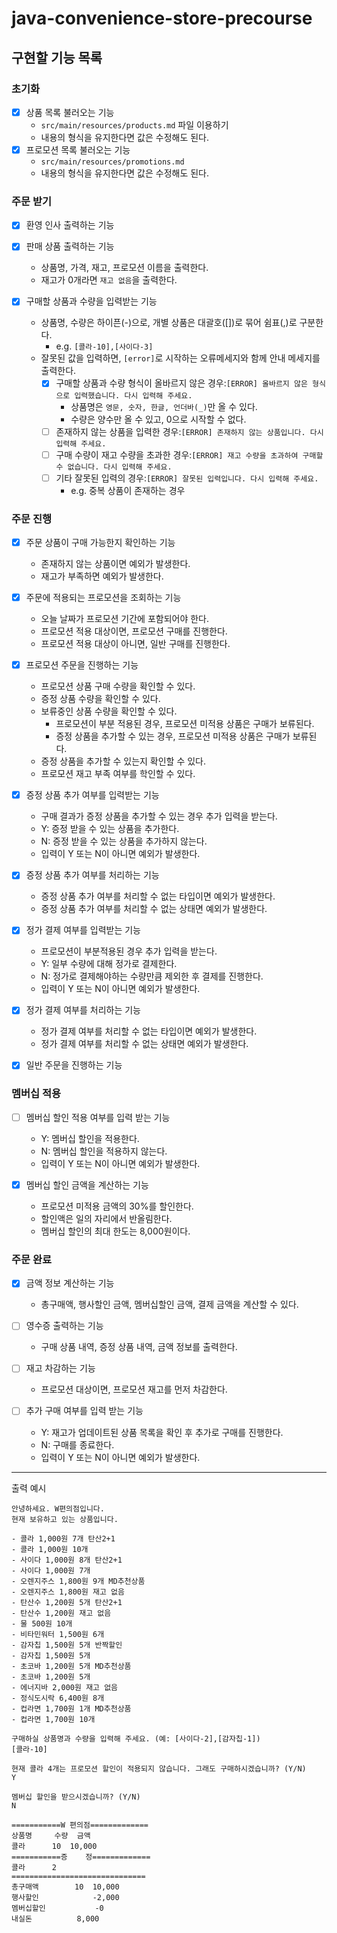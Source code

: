 # java-convenience-store-precourse

## 구현할 기능 목록

### 초기화

- [x] 상품 목록 불러오는 기능
    - `src/main/resources/products.md` 파일 이용하기
    - 내용의 형식을 유지한다면 값은 수정해도 된다.
- [x] 프로모션 목록 불러오는 기능
    - `src/main/resources/promotions.md`
    - 내용의 형식을 유지한다면 값은 수정해도 된다.

### 주문 받기

- [x] 환영 인사 출력하는 기능

- [x] 판매 상품 출력하는 기능
    - 상품명, 가격, 재고, 프로모션 이름을 출력한다.
    - 재고가 0개라면 `재고 없음`을 출력한다.

- [x] 구매할 상품과 수량을 입력받는 기능
    - 상품명, 수량은 하이픈(-)으로, 개별 상품은 대괄호([])로 묶어 쉼표(,)로 구분한다.
        - e.g. `[콜라-10],[사이다-3]`
    - 잘못된 값을 입력하면, `[error]`로 시작하는 오류메세지와 함께 안내 메세지를 출력한다.
        - [x] 구매할 상품과 수량 형식이 올바르지 않은 경우:`[ERROR] 올바르지 않은 형식으로 입력했습니다. 다시 입력해 주세요.`
            - 상품명은 `영문, 숫자, 한글, 언더바(_)`만 올 수 있다.
            - 수량은 양수만 올 수 있고, 0으로 시작할 수 없다.
        - [ ] 존재하지 않는 상품을 입력한 경우:`[ERROR] 존재하지 않는 상품입니다. 다시 입력해 주세요.`
        - [ ] 구매 수량이 재고 수량을 초과한 경우:`[ERROR] 재고 수량을 초과하여 구매할 수 없습니다. 다시 입력해 주세요.`
        - [ ] 기타 잘못된 입력의 경우:`[ERROR] 잘못된 입력입니다. 다시 입력해 주세요.`
            - e.g. 중복 상품이 존재하는 경우

### 주문 진행

- [x] 주문 상품이 구매 가능한지 확인하는 기능
    - 존재하지 않는 상품이면 예외가 발생한다.
    - 재고가 부족하면 예외가 발생한다.

- [x] 주문에 적용되는 프로모션을 조회하는 기능
    - 오늘 날짜가 프로모션 기간에 포함되어야 한다.
    - 프로모션 적용 대상이면, 프로모션 구매를 진행한다.
    - 프로모션 적용 대상이 아니면, 일반 구매를 진행한다.

- [x] 프로모션 주문을 진행하는 기능
    - 프로모션 상품 구매 수량을 확인할 수 있다.
    - 증정 상품 수량을 확인할 수 있다.
    - 보류중인 상품 수량을 확인할 수 있다.
        - 프로모션이 부분 적용된 경우, 프로모션 미적용 상품은 구매가 보류된다.
        - 증정 상품을 추가할 수 있는 경우, 프로모션 미적용 상품은 구매가 보류된다.
    - 증정 상품을 추가할 수 있는지 확인할 수 있다.
    - 프로모션 재고 부족 여부를 학인할 수 있다.

- [x] 증정 상품 추가 여부를 입력받는 기능
    - 구매 결과가 증정 상품을 추가할 수 있는 경우 추가 입력을 받는다.
    - Y: 증정 받을 수 있는 상품을 추가한다.
    - N: 증정 받을 수 있는 상품을 추가하지 않는다.
    - 입력이 Y 또는 N이 아니면 예외가 발생한다.

- [x] 증정 상품 추가 여부를 처리하는 기능
    - 증정 상품 추가 여부를 처리할 수 없는 타입이면 예외가 발생한다.
    - 증정 상품 추가 여부를 처리할 수 없는 상태면 예외가 발생한다.

- [x] 정가 결제 여부를 입력받는 기능
    - 프로모션이 부분적용된 경우 추가 입력을 받는다.
    - Y: 일부 수량에 대해 정가로 결제한다.
    - N: 정가로 결제해야하는 수량만큼 제외한 후 결제를 진행한다.
    - 입력이 Y 또는 N이 아니면 예외가 발생한다.

- [x] 정가 결제 여부를 처리하는 기능
    - 정가 결제 여부를 처리할 수 없는 타입이면 예외가 발생한다.
    - 정가 결제 여부를 처리할 수 없는 상태면 예외가 발생한다.

- [x] 일반 주문을 진행하는 기능

### 멤버십 적용

- [ ] 멤버십 할인 적용 여부를 입력 받는 기능
    - Y: 멤버십 할인을 적용한다.
    - N: 멤버십 할인을 적용하지 않는다.
    - 입력이 Y 또는 N이 아니면 예외가 발생한다.

- [x] 멤버십 할인 금액을 계산하는 기능
    - 프로모션 미적용 금액의 30%를 할인한다.
    - 할인액은 일의 자리에서 반올림한다.
    - 멤버십 할인의 최대 한도는 8,000원이다.

### 주문 완료

- [x] 금액 정보 계산하는 기능
    - 총구매액, 행사할인 금액, 멤버십할인 금액, 결제 금액을 계산할 수 있다.

- [ ] 영수증 출력하는 기능
    - 구매 상품 내역, 증정 상품 내역, 금액 정보를 출력한다.

- [ ] 재고 차감하는 기능
    - 프로모션 대상이면, 프로모션 재고를 먼저 차감한다.

- [ ] 추가 구매 여부를 입력 받는 기능
    - Y: 재고가 업데이트된 상품 목록을 확인 후 추가로 구매를 진행한다.
    - N: 구매를 종료한다.
    - 입력이 Y 또는 N이 아니면 예외가 발생한다.

---

출력 예시

```text
안녕하세요. W편의점입니다.
현재 보유하고 있는 상품입니다.

- 콜라 1,000원 7개 탄산2+1
- 콜라 1,000원 10개
- 사이다 1,000원 8개 탄산2+1
- 사이다 1,000원 7개
- 오렌지주스 1,800원 9개 MD추천상품
- 오렌지주스 1,800원 재고 없음
- 탄산수 1,200원 5개 탄산2+1
- 탄산수 1,200원 재고 없음
- 물 500원 10개
- 비타민워터 1,500원 6개
- 감자칩 1,500원 5개 반짝할인
- 감자칩 1,500원 5개
- 초코바 1,200원 5개 MD추천상품
- 초코바 1,200원 5개
- 에너지바 2,000원 재고 없음
- 정식도시락 6,400원 8개
- 컵라면 1,700원 1개 MD추천상품
- 컵라면 1,700원 10개

구매하실 상품명과 수량을 입력해 주세요. (예: [사이다-2],[감자칩-1])
[콜라-10]

현재 콜라 4개는 프로모션 할인이 적용되지 않습니다. 그래도 구매하시겠습니까? (Y/N)
Y

멤버십 할인을 받으시겠습니까? (Y/N)
N

===========W 편의점=============
상품명		수량	금액
콜라		10 	10,000
===========증	정=============
콜라		2
==============================
총구매액		10	10,000
행사할인			-2,000
멤버십할인			-0
내실돈			 8,000
```

